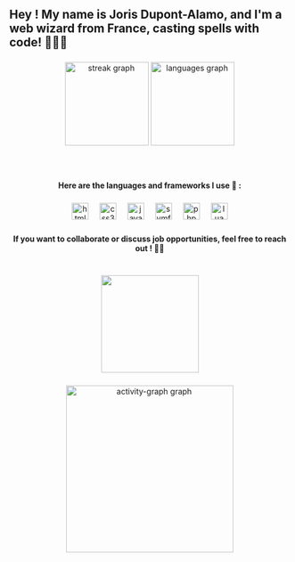 <h2 align="left">Hey ! My name is Joris Dupont-Alamo, and I'm a web wizard from France, casting spells with code! 🧙‍♂️✨</h2>

###

<div align="center">
  <img src="https://streak-stats.demolab.com?user=Baylox&locale=en&mode=daily&theme=dracula&hide_border=false&border_radius=5" height="150" alt="streak graph"  />
  <img src="https://github-readme-stats.vercel.app/api/top-langs?username=Baylox&locale=en&hide_title=false&layout=compact&card_width=320&langs_count=5&theme=dracula&hide_border=false" height="150" alt="languages graph"  />
</div>

###

<br clear="both">

<h4 align="center">Here are the languages and frameworks I use 🔧 :</h4>

###

<div align="center">
  <img src="https://cdn.jsdelivr.net/gh/devicons/devicon/icons/html5/html5-original.svg" height="30" alt="html5 logo"  />
  <img width="12" />
  <img src="https://cdn.jsdelivr.net/gh/devicons/devicon/icons/css3/css3-original.svg" height="30" alt="css3 logo"  />
  <img width="12" />
  <img src="https://cdn.jsdelivr.net/gh/devicons/devicon/icons/javascript/javascript-original.svg" height="30" alt="javascript logo"  />
  <img width="12" />
  <img src="https://skillicons.dev/icons?i=symfony" height="30" alt="symfony logo"  />
  <img width="12" />
  <img src="https://cdn.jsdelivr.net/gh/devicons/devicon/icons/php/php-original.svg" height="30" alt="php logo"  />
  <img width="12" />
  <img src="https://cdn.jsdelivr.net/gh/devicons/devicon/icons/lua/lua-original.svg" height="30" alt="lua logo"  />
</div>

###

<h4 align="center">If you want to collaborate or discuss job opportunities, feel free to reach out ! 💼🤝</h4>

###

<br clear="both">

<div align="center">
  <img height="175" src="https://media4.giphy.com/media/v1.Y2lkPTc5MGI3NjExNmJza3YxeTBycHR1MHV5ZzBrNXF1b2E5MTNhdTY2eDF2Yzc5bWxudyZlcD12MV9pbnRlcm5hbF9naWZfYnlfaWQmY3Q9Zw/ua7vVw9awZKWwLSYpW/giphy.webp"  />
</div>

###

<div align="center">
  <img src="https://github-readme-activity-graph.vercel.app/graph?username=Baylox&radius=16&theme=react&area=true&order=5" height="300" alt="activity-graph graph"  />
</div>

###
